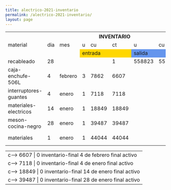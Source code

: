 ```yaml
--- 
title: alectrico-2021-inventario
permalink: /alectrico-2021-inventario/ 
layout: page
--- 
```


<table><tbody>
<tr> <th colspan='10'> INVENTARIO </th> </tr>
<tr> <td> material </td> <td>dia</td> <td>mes</td> <td>u</td> <td>cu</td> <td>ct</td> <td>u</td> <td>cu</td> <td>ct</td> <td>descripcion</td> </tr>
<tr> <td></td> <td></td> <td></td> <td style='background-color: gold' colspan='3'> entrada</td> <td style='background-color: cornflowerblue' colspan='3'>salida </td> </tr>
<tr> <td>recableado</td> <td>28</td> <td></td> <td></td> <td></td> <td>1</td> <td>558823</td> <td>558823</td> <td colspan='8'></td> <td>venta</td> </tr>
<tr> <td>caja-enchufe-506L</td> <td>4</td> <td>febrero</td> <td>3</td> <td>7862</td> <td>6607</td> <td colspan='3'></td> <td>compra</td> </tr>
<tr> <td>interruptores-guantes</td> <td>4</td> <td>enero</td> <td>1</td> <td>7118</td> <td>7118</td> <td colspan='3'></td> <td>compra</td> </tr>
<tr> <td>materiales-electricos</td> <td>14</td> <td>enero</td> <td>1</td> <td>18849</td> <td>18849</td> <td colspan='3'></td> <td>compra</td> </tr>
<tr> <td>meson-cocina-negro</td> <td>28</td> <td>enero</td> <td>1</td> <td>39487</td> <td>39487</td> <td colspan='3'></td> <td>compra</td> </tr>
<tr> <td>materiales</td> <td>1</td> <td>enero</td> <td>1</td> <td>44044</td> <td>44044</td> <td colspan='3'></td> <td>asiento-inicial</td> </tr>
</tbody></table>
<table><tbody>
<tr><td> c-->	6607	|	0	inventario-final	4 de febrero	final	activo</td></tr>
<tr><td> c-->	7118	|	0	inventario-final	4 de enero	final	activo</td></tr>
<tr><td> c-->	18849	|	0	inventario-final	14 de enero	final	activo</td></tr>
<tr><td> c-->	39487	|	0	inventario-final	28 de enero	final	activo</td></tr>
</tbody></table>
